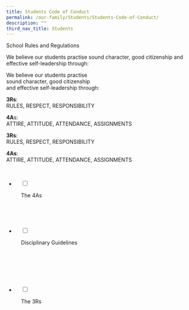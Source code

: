 ```yaml
---
title: Students Code of Conduct
permalink: /our-family/Students/Students-Code-of-Conduct/
description: ""
third_nav_title: Students
---
```

School Rules and Regulations

We believe our students practise sound character, good citizenship and effective self-leadership through:

We believe our students practise  
sound character, good citizenship  
and effective self-leadership through:

**3Rs**:  
RULES, RESPECT, RESPONSIBILITY

**4A**s:  
ATTIRE, ATTITUDE, ATTENDANCE, ASSIGNMENTS

**3Rs**:  
RULES, RESPECT, RESPONSIBILITY

**4As**:  
ATTIRE, ATTITUDE, ATTENDANCE, ASSIGNMENTS

<ul class="jekyllcodex_accordion">

  <li>

    <input type="checkbox" id="accordion1">

    <label for="accordion1">The 4As</label>

    <div>

<p> </p>

    </div>

</li>
	<li>

    <input type="checkbox" id="accordion2">

    <label for="accordion2">Disciplinary Guidelines</label>

    <div>

      <p> </p>

    </div>

</li>
	
<li>

    <input type="checkbox" id="accordion3">

    <label for="accordion3">The 3Rs</label>

    <div>

<p> </p>

    </div>

</li>
	
	

	
</ul>